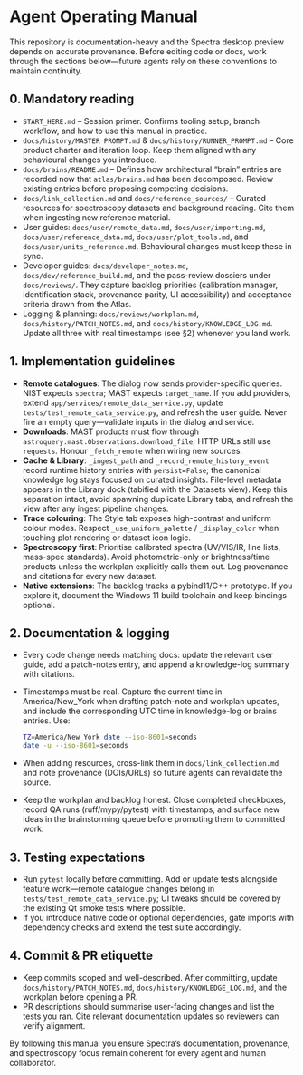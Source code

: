 # Agent Operating Manual

This repository is documentation-heavy and the Spectra desktop preview depends
on accurate provenance. Before editing code or docs, work through the sections
below—future agents rely on these conventions to maintain continuity.

## 0. Mandatory reading

- `START_HERE.md` – Session primer. Confirms tooling setup, branch workflow,
  and how to use this manual in practice.
- `docs/history/MASTER PROMPT.md` & `docs/history/RUNNER_PROMPT.md` – Core
  product charter and iteration loop. Keep them aligned with any behavioural
  changes you introduce.
- `docs/brains/README.md` – Defines how architectural “brain” entries are
  recorded now that `atlas/brains.md` has been decomposed. Review existing
  entries before proposing competing decisions.
- `docs/link_collection.md` and `docs/reference_sources/` – Curated resources
  for spectroscopy datasets and background reading. Cite them when ingesting
  new reference material.
- User guides: `docs/user/remote_data.md`, `docs/user/importing.md`,
  `docs/user/reference_data.md`, `docs/user/plot_tools.md`, and
  `docs/user/units_reference.md`. Behavioural changes must keep these in sync.
- Developer guides: `docs/developer_notes.md`, `docs/dev/reference_build.md`,
  and the pass-review dossiers under `docs/reviews/`. They capture backlog
  priorities (calibration manager, identification stack, provenance parity,
  UI accessibility) and acceptance criteria drawn from the Atlas.
- Logging & planning: `docs/reviews/workplan.md`,
  `docs/history/PATCH_NOTES.md`, and `docs/history/KNOWLEDGE_LOG.md`.
  Update all three with real timestamps (see §2) whenever you land work.

## 1. Implementation guidelines

- **Remote catalogues**: The dialog now sends provider-specific queries. NIST
  expects `spectra`; MAST expects `target_name`. If you add providers, extend
  `app/services/remote_data_service.py`, update
  `tests/test_remote_data_service.py`, and refresh the user guide. Never fire
  an empty query—validate inputs in the dialog and service.
- **Downloads**: MAST products must flow through
  `astroquery.mast.Observations.download_file`; HTTP URLs still use
  `requests`. Honour `_fetch_remote` when wiring new sources.
- **Cache & Library**: `_ingest_path` and `_record_remote_history_event` record
  runtime history entries with `persist=False`; the canonical knowledge log
  stays focused on curated insights. File-level metadata appears in the Library
  dock (tabified with the Datasets view). Keep this separation intact, avoid
  spawning duplicate Library tabs, and refresh the view after any ingest
  pipeline changes.
- **Trace colouring**: The Style tab exposes high-contrast and uniform colour
  modes. Respect `_use_uniform_palette` / `_display_color` when touching plot
  rendering or dataset icon logic.
- **Spectroscopy first**: Prioritise calibrated spectra (UV/VIS/IR, line lists,
  mass-spec standards). Avoid photometric-only or brightness/time products
  unless the workplan explicitly calls them out. Log provenance and citations
  for every new dataset.
- **Native extensions**: The backlog tracks a pybind11/C++ prototype. If you
  explore it, document the Windows 11 build toolchain and keep bindings optional.

## 2. Documentation & logging

- Every code change needs matching docs: update the relevant user guide, add a
  patch-notes entry, and append a knowledge-log summary with citations.
- Timestamps must be real. Capture the current time in America/New_York when
  drafting patch-note and workplan updates, and include the corresponding UTC
  time in knowledge-log or brains entries. Use:

  ```bash
  TZ=America/New_York date --iso-8601=seconds
  date -u --iso-8601=seconds
  ```

- When adding resources, cross-link them in `docs/link_collection.md` and note
  provenance (DOIs/URLs) so future agents can revalidate the source.
- Keep the workplan and backlog honest. Close completed checkboxes, record QA
  runs (ruff/mypy/pytest) with timestamps, and surface new ideas in the
  brainstorming queue before promoting them to committed work.

## 3. Testing expectations

- Run `pytest` locally before committing. Add or update tests alongside feature
  work—remote catalogue changes belong in `tests/test_remote_data_service.py`;
  UI tweaks should be covered by the existing Qt smoke tests where possible.
- If you introduce native code or optional dependencies, gate imports with
  dependency checks and extend the test suite accordingly.

## 4. Commit & PR etiquette

- Keep commits scoped and well-described. After committing, update
  `docs/history/PATCH_NOTES.md`, `docs/history/KNOWLEDGE_LOG.md`, and the workplan
  before opening a PR.
- PR descriptions should summarise user-facing changes and list the tests you
  ran. Cite relevant documentation updates so reviewers can verify alignment.

By following this manual you ensure Spectra’s documentation, provenance, and
spectroscopy focus remain coherent for every agent and human collaborator.
